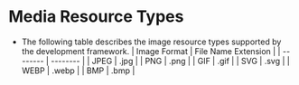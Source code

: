 # Media Resource Types


- The following table describes the image resource types supported by the development framework.
    | Image Format | File Name Extension | 
  | -------- | -------- |
  | JPEG | .jpg | 
  | PNG | .png | 
  | GIF | .gif | 
  | SVG | .svg | 
  | WEBP | .webp | 
  | BMP | .bmp |
